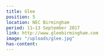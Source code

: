 ```yaml
---
title: Glee
position: 5
location: NEC Birmingham
period: 11–13 September 2017
link: http://www.gleebirmingham.com
image: "/uploads/glee.jpg"
has-content: 
---
```


